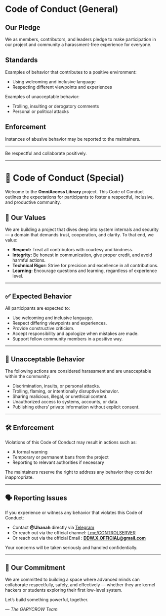 
# Code of Conduct (General)

## Our Pledge 

We as members, contributors, and leaders pledge to make participation in our project and community a harassment-free experience for everyone.

## Standards

Examples of behavior that contributes to a positive environment:
- Using welcoming and inclusive language
- Respecting different viewpoints and experiences

Examples of unacceptable behavior:
- Trolling, insulting or derogatory comments
- Personal or political attacks

## Enforcement

Instances of abusive behavior may be reported to the maintainers.

---

Be respectful and collaborate positively.

---

# 🧭 Code of Conduct (Special)

Welcome to the **OmniAccess Library** project. This Code of Conduct outlines the expectations for participants to foster a respectful, inclusive, and productive community.

## 💎 Our Values

We are building a project that dives deep into system internals and security — a domain that demands trust, cooperation, and clarity. To that end, we value:

- **Respect:** Treat all contributors with courtesy and kindness.
- **Integrity:** Be honest in communication, give proper credit, and avoid harmful actions.
- **Technical Rigor:** Strive for precision and excellence in all contributions.
- **Learning:** Encourage questions and learning, regardless of experience level.

---

## ✅ Expected Behavior

All participants are expected to:

- Use welcoming and inclusive language.
- Respect differing viewpoints and experiences.
- Provide constructive criticism.
- Accept responsibility and apologize when mistakes are made.
- Support fellow community members in a positive way.

---

## 🚫 Unacceptable Behavior

The following actions are considered harassment and are unacceptable within the community:

- Discrimination, insults, or personal attacks.
- Trolling, flaming, or intentionally disruptive behavior.
- Sharing malicious, illegal, or unethical content.
- Unauthorized access to systems, accounts, or data.
- Publishing others’ private information without explicit consent.

---

## 🛠 Enforcement

Violations of this Code of Conduct may result in actions such as:

- A formal warning
- Temporary or permanent bans from the project
- Reporting to relevant authorities if necessary

The maintainers reserve the right to address any behavior they consider inappropriate.

---

## 🗣 Reporting Issues

If you experience or witness any behavior that violates this Code of Conduct:

- Contact **@Uhanah** directly via [Telegram](https://t.me/Uhanah)
- Or reach out via the official channel: [t.me/CONTROLSERVER](https://t.me/CONTROLSERVER)
- Or reach out via the official Email : **DDW.X.OFFICIAL@gmail.com**

Your concerns will be taken seriously and handled confidentially.

---

## 🙌 Our Commitment

We are committed to building a space where advanced minds can collaborate respectfully, safely, and effectively — whether they are kernel hackers or students exploring their first low-level system.

Let’s build something powerful, together.

— *The GARYCROW Team*
